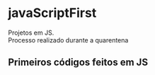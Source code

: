 # javaScriptFirst

Projetos em JS.     
Processo realizado durante a quarentena           

## Primeiros códigos feitos em JS      
<br>         
 

 
 
